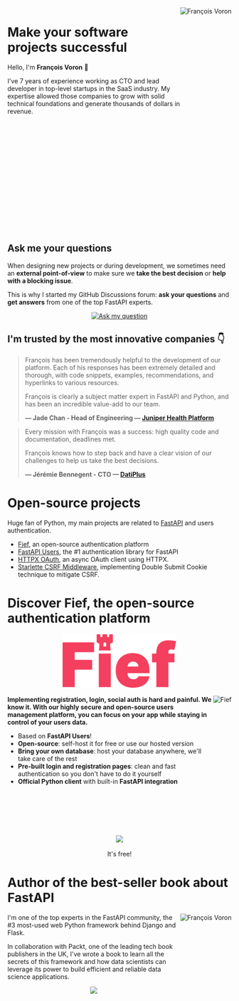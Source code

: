 <img src="https://www.francoisvoron.com/francois-voron-light.png" alt="François Voron" height="500" align="right">

# Make your software projects successful

Hello, I'm **François Voron** 👋

I've 7 years of experience working as CTO and lead developer in top-level startups in the SaaS industry. My expertise allowed those companies to grow with solid technical foundations and generate thousands of dollars in revenue.

<br clear="right"/>

## Ask me your questions

When designing new projects or during development, we sometimes need an **external point-of-view** to make sure we **take the best decision** or **help with a blocking issue**.

This is why I started my GitHub Discussions forum: **ask your questions** and **get answers** from one of the top FastAPI experts.

<p align="center">
    <a href="https://github.com/frankie567/frankie567/discussions/12"><img src="https://md-btn.deta.dev/button.svg?text=Ask%20my%20question&w=150&h=40&bg=ef4444" alt="Ask my question"></a>
</p>

## I'm trusted by the most innovative companies 👇

> François has been tremendously helpful to the development of our platform. Each of his responses has been extremely detailed and thorough, with code snippets, examples, recommendations, and hyperlinks to various resources.
>
> François is clearly a subject matter expert in FastAPI and Python, and has been an incredible value-add to our team.
>
> **— Jade Chan - Head of Engineering — [Juniper Health Platform](https://www.juniperplatform.com/)**

> Every mission with François was a success: high quality code and documentation, deadlines met.
>
> François knows how to step back and have a clear vision of our challenges to help us take the best decisions.
>
> **— Jérémie Bennegent - CTO — [DatiPlus](https://dati-plus.com/)**

# Open-source projects

Huge fan of Python, my main projects are related to [FastAPI](https://github.com/tiangolo/fastapi) and users authentication.

* [Fief](https://github.com/fief-dev/fief), an open-source authentication platform
* [FastAPI Users](https://github.com/frankie567/fastapi-users), the #1 authentication library for FastAPI
* [HTTPX OAuth](https://github.com/frankie567/httpx-oauth), an async OAuth client using HTTPX.
* [Starlette CSRF Middleware](https://github.com/frankie567/starlette-csrf), implementing Double Submit Cookie technique to mitigate CSRF.

# Discover Fief, the open-source authentication platform

<p align="center">
  <img src="https://raw.githubusercontent.com/fief-dev/.github/main/logos/logo-full-red.svg?sanitize=true" alt="Fief" width="256">
</p>

<img src="https://www.fief.dev/illustrations/guard-right.svg" alt="Fief" height="300" align="right">

**Implementing registration, login, social auth is hard and painful. We know it. With our highly secure and open-source users management platform, you can focus on your app while staying in control of your users data.**

* Based on **FastAPI Users**!
* **Open-source**: self-host it for free or use our hosted version
* **Bring your own database**: host your database anywhere, we'll take care of the rest
* **Pre-built login and registration pages**: clean and fast authentication so you don't have to do it yourself
* **Official Python client** with built-in **FastAPI integration**

<br clear="right"/>

<p align="center">
    <a href="https://www.fief.dev"><img src="https://md-btn.deta.dev/button.svg?text=Join%20the%20beta&bg=f43f5e&w=150&px=30" /></a>
</p>
<p align="center">It's free!</p>

# Author of the best-seller book about FastAPI

<img src="https://www.francoisvoron.com/fastapi-book.png?auto=format&fit=max&w=3840" alt="François Voron" height="400" align="right">

I'm one of the top experts in the FastAPI community, the #3 most-used web Python framework behind Django and Flask.

In collaboration with Packt, one of the leading tech book publishers in the UK, I've wrote a book to learn all the secrets of this framework and how data scientists can leverage its power to build efficient and reliable data science applications.

<p align="center">
    <a href="https://www.amazon.com/dp/1801079218"><img src="https://md-btn.deta.dev/button.svg?text=Learn%20more&bg=ef4444" /></a>
</p>
